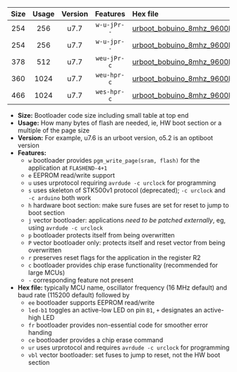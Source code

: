 |Size|Usage|Version|Features|Hex file|
|:-:|:-:|:-:|:-:|:--|
|254|256|u7.7|`w-u-jPr--`|[urboot_bobuino_8mhz_9600bps_led+b7_ur_vbl.hex](https://raw.githubusercontent.com/stefanrueger/urboot.hex/main/boards/bobuino/fcpu_8mhz/9600_bps/urboot_bobuino_8mhz_9600bps_led+b7_ur_vbl.hex)|
|254|256|u7.7|`w-u-jpr--`|[urboot_bobuino_8mhz_9600bps_led+b7_fr_ur_vbl.hex](https://raw.githubusercontent.com/stefanrueger/urboot.hex/main/boards/bobuino/fcpu_8mhz/9600_bps/urboot_bobuino_8mhz_9600bps_led+b7_fr_ur_vbl.hex)|
|378|512|u7.7|`weu-jPr-c`|[urboot_bobuino_8mhz_9600bps_ee_led+b7_fr_ce_ur_vbl.hex](https://raw.githubusercontent.com/stefanrueger/urboot.hex/main/boards/bobuino/fcpu_8mhz/9600_bps/urboot_bobuino_8mhz_9600bps_ee_led+b7_fr_ce_ur_vbl.hex)|
|360|1024|u7.7|`weu-hpr-c`|[urboot_bobuino_8mhz_9600bps_ee_led+b7_fr_ce_ur.hex](https://raw.githubusercontent.com/stefanrueger/urboot.hex/main/boards/bobuino/fcpu_8mhz/9600_bps/urboot_bobuino_8mhz_9600bps_ee_led+b7_fr_ce_ur.hex)|
|466|1024|u7.7|`wes-hpr-c`|[urboot_bobuino_8mhz_9600bps_ee_led+b7_fr_ce.hex](https://raw.githubusercontent.com/stefanrueger/urboot.hex/main/boards/bobuino/fcpu_8mhz/9600_bps/urboot_bobuino_8mhz_9600bps_ee_led+b7_fr_ce.hex)|

- **Size:** Bootloader code size including small table at top end
- **Usage:** How many bytes of flash are needed, ie, HW boot section or a multiple of the page size
- **Version:** For example, u7.6 is an urboot version, o5.2 is an optiboot version
- **Features:**
  + `w` bootloader provides `pgm_write_page(sram, flash)` for the application at `FLASHEND-4+1`
  + `e` EEPROM read/write support
  + `u` uses urprotocol requiring `avrdude -c urclock` for programming
  + `s` uses skeleton of STK500v1 protocol (deprecated); `-c urclock` and `-c arduino` both work
  + `h` hardware boot section: make sure fuses are set for reset to jump to boot section
  + `j` vector bootloader: applications *need to be patched externally*, eg, using `avrdude -c urclock`
  + `p` bootloader protects itself from being overwritten
  + `P` vector bootloader only: protects itself and reset vector from being overwritten
  + `r` preserves reset flags for the application in the register R2
  + `c` bootloader provides chip erase functionality (recommended for large MCUs)
  + `-` corresponding feature not present
- **Hex file:** typically MCU name, oscillator frequency (16 MHz default) and baud rate (115200 default) followed by
  + `ee` bootloader supports EEPROM read/write
  + `led-b1` toggles an active-low LED on pin `B1`, `+` designates an active-high LED
  + `fr` bootloader provides non-essential code for smoother error handing
  + `ce` bootloader provides a chip erase command
  + `ur` uses urprotocol and requires `avrdude -c urclock` for programming
  + `vbl` vector bootloader: set fuses to jump to reset, not the HW boot section
